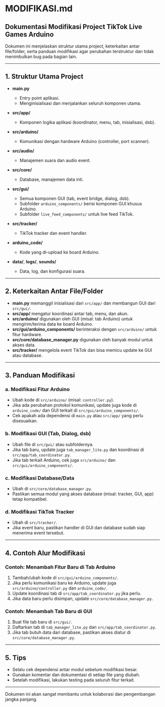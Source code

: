 # MODIFIKASI.md

## Dokumentasi Modifikasi Project TikTok Live Games Arduino

Dokumen ini menjelaskan struktur utama project, keterkaitan antar file/folder, serta panduan modifikasi agar perubahan terstruktur dan tidak menimbulkan bug pada bagian lain.

---

## 1. Struktur Utama Project

- **main.py**
  - Entry point aplikasi.
  - Menginisialisasi dan menjalankan seluruh komponen utama.

- **src/app/**
  - Komponen logika aplikasi (koordinator, menu, tab, inisialisasi, dsb).

- **src/arduino/**
  - Komunikasi dengan hardware Arduino (controller, port scanner).

- **src/audio/**
  - Manajemen suara dan audio event.

- **src/core/**
  - Database, manajemen data inti.

- **src/gui/**
  - Semua komponen GUI (tab, event bridge, dialog, dsb).
  - Subfolder `arduino_components/` berisi komponen GUI khusus Arduino.
  - Subfolder `live_feed_components/` untuk live feed TikTok.

- **src/tracker/**
  - TikTok tracker dan event handler.

- **arduino_code/**
  - Kode yang di-upload ke board Arduino.

- **data/**, **logs/**, **sounds/**
  - Data, log, dan konfigurasi suara.

---

## 2. Keterkaitan Antar File/Folder

- **main.py** memanggil inisialisasi dari `src/app/` dan membangun GUI dari `src/gui/`.
- **src/app/** mengatur koordinasi antar tab, menu, dan akun.
- **src/arduino/** digunakan oleh GUI (misal: tab Arduino) untuk mengirim/terima data ke board Arduino.
- **src/gui/arduino_components/** berinteraksi dengan `src/arduino/` untuk fitur hardware.
- **src/core/database_manager.py** digunakan oleh banyak modul untuk akses data.
- **src/tracker/** mengelola event TikTok dan bisa memicu update ke GUI atau database.

---

## 3. Panduan Modifikasi

### a. Modifikasi Fitur Arduino
- Ubah kode di `src/arduino/` (misal: `controller.py`).
- Jika ada perubahan protokol komunikasi, update juga kode di `arduino_code/` dan GUI terkait di `src/gui/arduino_components/`.
- Cek apakah ada dependensi di `main.py` atau `src/app/` yang perlu disesuaikan.

### b. Modifikasi GUI (Tab, Dialog, dsb)
- Ubah file di `src/gui/` atau subfoldernya.
- Jika tab baru, update juga `tab_manager_lite.py` dan koordinasi di `src/app/tab_coordinator.py`.
- Jika tab terkait Arduino, cek juga `src/arduino/` dan `src/gui/arduino_components/`.

### c. Modifikasi Database/Data
- Ubah di `src/core/database_manager.py`.
- Pastikan semua modul yang akses database (misal: tracker, GUI, app) tetap kompatibel.

### d. Modifikasi TikTok Tracker
- Ubah di `src/tracker/`.
- Jika event baru, pastikan handler di GUI dan database sudah siap menerima event tersebut.

---

## 4. Contoh Alur Modifikasi

### Contoh: Menambah Fitur Baru di Tab Arduino
1. Tambah/ubah kode di `src/gui/arduino_components/`.
2. Jika perlu komunikasi baru ke Arduino, update juga `src/arduino/controller.py` dan `arduino_code/`.
3. Update koordinasi tab di `src/app/tab_coordinator.py` jika perlu.
4. Jika data baru perlu disimpan, update `src/core/database_manager.py`.

### Contoh: Menambah Tab Baru di GUI
1. Buat file tab baru di `src/gui/`.
2. Daftarkan tab di `tab_manager_lite.py` dan `src/app/tab_coordinator.py`.
3. Jika tab butuh data dari database, pastikan akses diatur di `src/core/database_manager.py`.

---

## 5. Tips
- Selalu cek dependensi antar modul sebelum modifikasi besar.
- Gunakan komentar dan dokumentasi di setiap file yang diubah.
- Setelah modifikasi, lakukan testing pada seluruh fitur terkait.

---

Dokumen ini akan sangat membantu untuk kolaborasi dan pengembangan jangka panjang.
